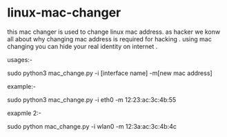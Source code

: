 # linux-mac-changer
this mac changer  is used to change linux mac address. as hacker we  konw all about why changing mac address is required for hacking .
using mac changing you can hide your real identity on internet .


usages:-

sudo python3 mac_change.py -i [interface name] -m[new mac address] 

example:-

sudo python3 mac_change.py -i eth0 -m 12:23:ac:3c:4b:55 

exapmle 2:-

sudo python mac_change.py -i wlan0 -m 12:3a:ac:3c:4b:4c



